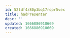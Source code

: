 ```yaml
---
id: 52ldf4z80p3bq17ropr5vex
title: hadPresenter
desc: ''
updated: 1666886910669
created: 1666886910669
---
```

